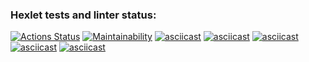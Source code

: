 ### Hexlet tests and linter status:
[![Actions Status](https://github.com/OlegSedykh/java-project-lvl1/workflows/hexlet-check/badge.svg)](https://github.com/OlegSedykh/java-project-lvl1/actions)
[![Maintainability](https://api.codeclimate.com/v1/badges/f58763c5a4616b53828a/maintainability)](https://codeclimate.com/github/OlegSedykh/java-project-lvl1/maintainability)
[![asciicast](https://asciinema.org/a/1ymFyaR8Tru7TCUs4TipU4UvJ.svg)](https://asciinema.org/a/1ymFyaR8Tru7TCUs4TipU4UvJ)
[![asciicast](https://asciinema.org/a/VRV0oIq8Y0vIj4QO2r1UTuq0L.svg)](https://asciinema.org/a/VRV0oIq8Y0vIj4QO2r1UTuq0L)
[![asciicast](https://asciinema.org/a/3FNsMSU0LwYZ0klggF22vlM65.svg)](https://asciinema.org/a/3FNsMSU0LwYZ0klggF22vlM65)
[![asciicast](https://asciinema.org/a/X2SnmZifyLLgliPrTLUC5Nscv.svg)](https://asciinema.org/a/X2SnmZifyLLgliPrTLUC5Nscv)
[![asciicast](https://asciinema.org/a/FFlILynvmvzHBOTlXUDASKQxE.svg)](https://asciinema.org/a/FFlILynvmvzHBOTlXUDASKQxE)
